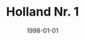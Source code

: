 ---
type: misc
title: Holland Nr. 1
artist: Offside
date: 1998-01-01
label: CNR
catalog: 123-456-789
img: /media/collaborations/offside.jpg
discs:
  - tracks:
    - Holland Nr. 1
    - title: Holland Nr. 1
      subtitle: Instrumentale Versie
credits:
  - key: Artwork
    value: Robby Valentine
---